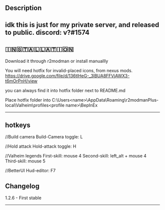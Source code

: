 
## Description
idk this is just for my private server, and released to public.
discord: v?#1574
-----
## 🇮‌🇳‌🇸‌🇹‌🇦‌🇱‌🇱‌🇦‌🇹‌🇮‌🇴🇳‌
Download it through r2modman
or install manuallly

You will need hotfix for invalid-placed icons, from nexus mods.
https://drive.google.com/file/d/136tlHeG-_3lBUA8FFVjAWX3-t6mOrPnH/view

you can always find it into hotfix folder next to README.md

Place hotfix folder into 
C:\Users\<name>\AppData\Roaming\r2modmanPlus-local\Valheim\profiles\<profile name>\BepInEx

-----
## hotkeys
//Build camera 
Build-Camera toggle: L

//Hold attack
Hold-attack toggle: H

//Valheim legends
First-skill: mouse 4
Second-skill: left_alt + mouse 4
Third-skill: mouse 5

//BetterUI
Hud-editor: F7

## Changelog

1.2.6 - First stable

-----
